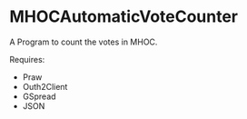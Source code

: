 # MHOCAutomaticVoteCounter
A Program to count the votes in MHOC. 

Requires:
* Praw
* Outh2Client
* GSpread
* JSON
